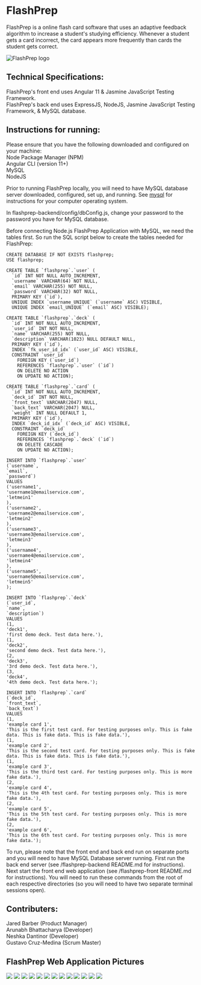 # FlashPrep


FlashPrep is a online flash card software that uses an adaptive feedback algorithm to increase a student's studying efficiency. 
Whenever a student gets a card incorrect, the card appears more frequently than cards the student gets correct.

![FlashPrep logo](img/flashprep_logo_trans.png)

## Technical Specifications:
FlashPrep's front end uses Angular 11 & Jasmine JavaScript Testing Framework. \
FlashPrep's back end uses ExpressJS, NodeJS, Jasmine JavaScript Testing Framework, & MySQL database.


## Instructions for running:
Please ensure that you have the following downloaded and configured on your machine: \
Node Package Manager (NPM)\
Angular CLI (version 11+) \
MySQL \
NodeJS


Prior to running FlashPrep locally, you will need to have MySQL database server downloaded, configured, set up, and running. See [mysql](https://www.mysql.com/) for instructions for your computer operating system. 

In flashprep-backend/config/dbConfig.js, change your password to the password you have for MySQL database.

Before connecting Node.js FlashPrep Application with MySQL, we need the tables first.
So run the SQL script below to create the tables needed for FlashPrep:

```
CREATE DATABASE IF NOT EXISTS flashprep;
USE flashprep;

CREATE TABLE `flashprep`.`user` (
  `id` INT NOT NULL AUTO_INCREMENT,
  `username` VARCHAR(64) NOT NULL,
  `email` VARCHAR(255) NOT NULL,
  `password` VARCHAR(32) NOT NULL,
  PRIMARY KEY (`id`),
  UNIQUE INDEX `username_UNIQUE` (`username` ASC) VISIBLE,
  UNIQUE INDEX `email_UNIQUE` (`email` ASC) VISIBLE);

CREATE TABLE `flashprep`.`deck` (
  `id` INT NOT NULL AUTO_INCREMENT,
  `user_id` INT NOT NULL,
  `name` VARCHAR(255) NOT NULL,
  `description` VARCHAR(1023) NULL DEFAULT NULL,
  PRIMARY KEY (`id`),
  INDEX `fk_user_id_idx` (`user_id` ASC) VISIBLE,
  CONSTRAINT `user_id`
    FOREIGN KEY (`user_id`)
    REFERENCES `flashprep`.`user` (`id`)
    ON DELETE NO ACTION
    ON UPDATE NO ACTION);

CREATE TABLE `flashprep`.`card` (
  `id` INT NOT NULL AUTO_INCREMENT,
  `deck_id` INT NOT NULL,
  `front_text` VARCHAR(2047) NULL,
  `back_text` VARCHAR(2047) NULL,
  `weight` INT NULL DEFAULT 1,
  PRIMARY KEY (`id`),
  INDEX `deck_id_idx` (`deck_id` ASC) VISIBLE,
  CONSTRAINT `deck_id`
    FOREIGN KEY (`deck_id`)
    REFERENCES `flashprep`.`deck` (`id`)
    ON DELETE CASCADE
    ON UPDATE NO ACTION);

INSERT INTO `flashprep`.`user`
(`username`,
`email`,
`password`)
VALUES
('username1',
'username1@emailservice.com',
'letmein1'
),
('username2',
'username2@emailservice.com',
'letmein2'
),
('username3',
'username3@emailservice.com',
'letmein3'
),
('username4',
'username4@emailservice.com',
'letmein4'
),
('username5',
'username5@emailservice.com',
'letmein5'
);

INSERT INTO `flashprep`.`deck`
(`user_id`,
`name`,
`description`)
VALUES
(1,
'deck1',
'first demo deck. Test data here.'),
(1,
'deck2',
'second demo deck. Test data here.'),
(2,
'deck3',
'3rd demo deck. Test data here.'),
(3,
'deck4',
'4th demo deck. Test data here.');

INSERT INTO `flashprep`.`card`
(`deck_id`,
`front_text`,
`back_text`)
VALUES
(1,
'example card 1',
'This is the first test card. For testing purposes only. This is fake data. This is fake data. This is fake data.'),
(1,
'example card 2',
'This is the second test card. For testing purposes only. This is fake data. This is fake data. This is fake data.'),
(1,
'example card 3',
'This is the third test card. For testing purposes only. This is more fake data.'),
(2,
'example card 4',
'This is the 4th test card. For testing purposes only. This is more fake data.'),
(2,
'example card 5',
'This is the 5th test card. For testing purposes only. This is more fake data.'),
(2,
'example card 6',
'This is the 6th test card. For testing purposes only. This is more fake data.');

```


To run, please note that the front end and back end run on separate ports and you will need to have MySQL Database server running. First run the back end server (see /flashprep-backend README.md for instructions). Next start the front end web application (see /flashprep-front README.md for instructions). You will need to run these commands from the root of each respective directories (so you will need to have two separate terminal sessions open).





## Contributers:
Jared Barber (Product Manager) \
Arunabh Bhattacharya (Developer) \
Neshka Dantinor (Developer) \
Gustavo Cruz-Medina (Scrum Master) 

## FlashPrep Web Application Pictures

![](img/adaptive_feedback_study_mode.png)
![](img/create_add_new_card_to_deck.png)
![](img/create_deck_upload_csv.png)
![](img/dashboard.png)
![](img/delete_deck_dialogue.png)
![](img/edit_deck_page.png)
![](img/edit_update_card.png)
![](img/home.png)
![](img/login.png)
![](img/regular_study_mode.png)
![](img/sign_up.png)
![](img/study_mode_option_with_dashboard.png)
![](img/study_mode_options_dialogue.png)

